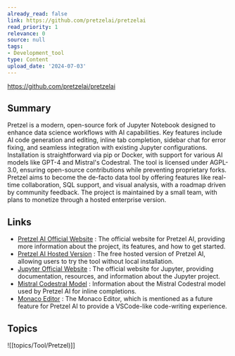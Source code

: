 ```yaml
---
already_read: false
link: https://github.com/pretzelai/pretzelai
read_priority: 1
relevance: 0
source: null
tags:
- Development_tool
type: Content
upload_date: '2024-07-03'
---
```


https://github.com/pretzelai/pretzelai
## Summary

Pretzel is a modern, open-source fork of Jupyter Notebook designed to enhance data science workflows with AI capabilities. Key features include AI code generation and editing, inline tab completion, sidebar chat for error fixing, and seamless integration with existing Jupyter configurations. Installation is straightforward via pip or Docker, with support for various AI models like GPT-4 and Mistral's Codestral. The tool is licensed under AGPL-3.0, ensuring open-source contributions while preventing proprietary forks. Pretzel aims to become the de-facto data tool by offering features like real-time collaboration, SQL support, and visual analysis, with a roadmap driven by community feedback. The project is maintained by a small team, with plans to monetize through a hosted enterprise version.
## Links

- [Pretzel AI Official Website](https://withpretzel.com) : The official website for Pretzel AI, providing more information about the project, its features, and how to get started.
- [Pretzel AI Hosted Version](https://pretzelai.app) : The free hosted version of Pretzel AI, allowing users to try the tool without local installation.
- [Jupyter Official Website](https://jupyter.org/) : The official website for Jupyter, providing documentation, resources, and information about the Jupyter project.
- [Mistral Codestral Model](https://mistral.ai/news/codestral/) : Information about the Mistral Codestral model used by Pretzel AI for inline completions.
- [Monaco Editor](https://github.com/microsoft/monaco-editor) : The Monaco Editor, which is mentioned as a future feature for Pretzel AI to provide a VSCode-like code-writing experience.

## Topics

![[topics/Tool/Pretzel)]]